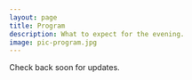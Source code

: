```yaml
---
layout: page
title: Program
description: What to expect for the evening.
image: pic-program.jpg
---
```


Check back soon for updates.
